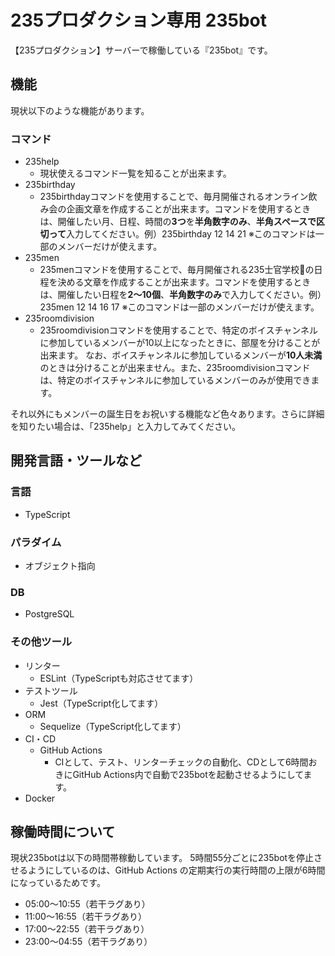 # 235プロダクション専用 235bot
【235プロダクション】サーバーで稼働している『235bot』です。

## 機能
現状以下のような機能があります。

### コマンド
- 235help
    - 現状使えるコマンド一覧を知ることが出来ます。
- 235birthday
    - 235birthdayコマンドを使用することで、毎月開催されるオンライン飲み会の企画文章を作成することが出来ます。コマンドを使用するときは、開催したい月、日程、時間の**3つ**を**半角数字のみ**、**半角スペースで区切って**入力してください。例）235birthday 12 14 21
    ※このコマンドは一部のメンバーだけが使えます。
- 235men
    - 235menコマンドを使用することで、毎月開催される235士官学校🌹の日程を決める文章を作成することが出来ます。コマンドを使用するときは、開催したい日程を**2～10個**、**半角数字のみ**で入力してください。例）235men 12 14 16 17
    ※このコマンドは一部のメンバーだけが使えます。
- 235roomdivision
    - 235roomdivisionコマンドを使用することで、特定のボイスチャンネルに参加しているメンバーが10以上になったときに、部屋を分けることが出来ます。
    なお、ボイスチャンネルに参加しているメンバーが**10人未満**のときは分けることが出来ません。また、235roomdivisionコマンドは、特定のボイスチャンネルに参加しているメンバーのみが使用できます。

それ以外にもメンバーの誕生日をお祝いする機能など色々あります。さらに詳細を知りたい場合は、「235help」と入力してみてください。

## 開発言語・ツールなど
### 言語
- TypeScript

### パラダイム
- オブジェクト指向

### DB
- PostgreSQL

### その他ツール
- リンター
    - ESLint（TypeScriptも対応させてます）
- テストツール
    - Jest（TypeScript化してます）
- ORM
    - Sequelize（TypeScript化してます）
- CI・CD
    - GitHub Actions
        - CIとして、テスト、リンターチェックの自動化、CDとして6時間おきにGitHub Actions内で自動で235botを起動させるようにしてます。
- Docker

## 稼働時間について
現状235botは以下の時間帯稼動しています。
5時間55分ごとに235botを停止させるようにしているのは、GitHub Actions の定期実行の実行時間の上限が6時間になっているためです。

- 05:00～10:55（若干ラグあり）
- 11:00～16:55（若干ラグあり）
- 17:00～22:55（若干ラグあり）
- 23:00～04:55（若干ラグあり）
